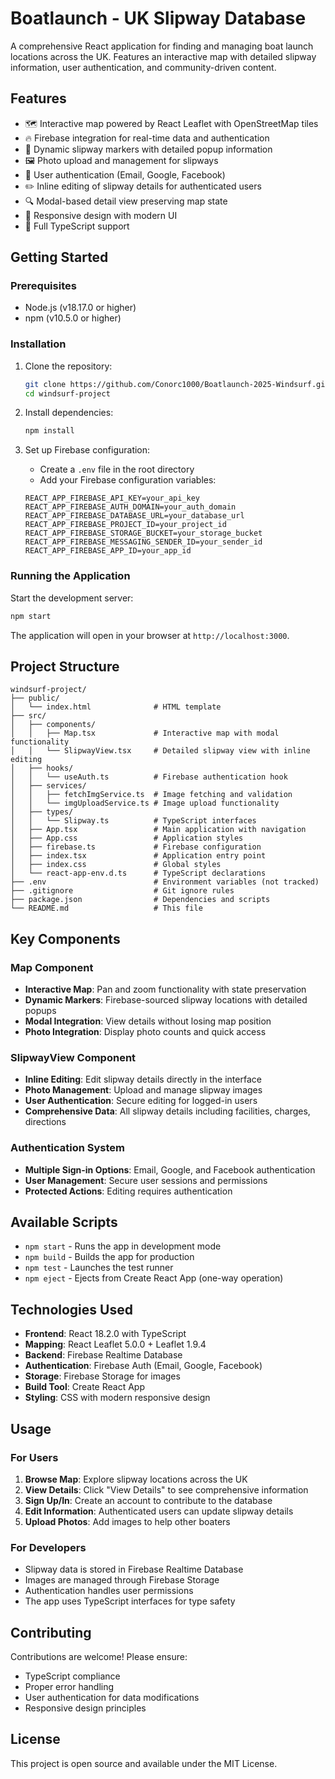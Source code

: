 # Boatlaunch - UK Slipway Database

A comprehensive React application for finding and managing boat launch locations across the UK. Features an interactive map with detailed slipway information, user authentication, and community-driven content.

## Features

- 🗺️ Interactive map powered by React Leaflet with OpenStreetMap tiles
- 🔥 Firebase integration for real-time data and authentication
- 📍 Dynamic slipway markers with detailed popup information
- 🖼️ Photo upload and management for slipways
- 👤 User authentication (Email, Google, Facebook)
- ✏️ Inline editing of slipway details for authenticated users
- 🔍 Modal-based detail view preserving map state
- 📱 Responsive design with modern UI
- 🔧 Full TypeScript support

## Getting Started

### Prerequisites

- Node.js (v18.17.0 or higher)
- npm (v10.5.0 or higher)

### Installation

1. Clone the repository:
   ```bash
   git clone https://github.com/Conorc1000/Boatlaunch-2025-Windsurf.git
   cd windsurf-project
   ```

2. Install dependencies:
   ```bash
   npm install
   ```

3. Set up Firebase configuration:
   - Create a `.env` file in the root directory
   - Add your Firebase configuration variables:
   ```
   REACT_APP_FIREBASE_API_KEY=your_api_key
   REACT_APP_FIREBASE_AUTH_DOMAIN=your_auth_domain
   REACT_APP_FIREBASE_DATABASE_URL=your_database_url
   REACT_APP_FIREBASE_PROJECT_ID=your_project_id
   REACT_APP_FIREBASE_STORAGE_BUCKET=your_storage_bucket
   REACT_APP_FIREBASE_MESSAGING_SENDER_ID=your_sender_id
   REACT_APP_FIREBASE_APP_ID=your_app_id
   ```

### Running the Application

Start the development server:
```bash
npm start
```

The application will open in your browser at `http://localhost:3000`.

## Project Structure

```
windsurf-project/
├── public/
│   └── index.html              # HTML template
├── src/
│   ├── components/
│   │   ├── Map.tsx             # Interactive map with modal functionality
│   │   └── SlipwayView.tsx     # Detailed slipway view with inline editing
│   ├── hooks/
│   │   └── useAuth.ts          # Firebase authentication hook
│   ├── services/
│   │   ├── fetchImgService.ts  # Image fetching and validation
│   │   └── imgUploadService.ts # Image upload functionality
│   ├── types/
│   │   └── Slipway.ts          # TypeScript interfaces
│   ├── App.tsx                 # Main application with navigation
│   ├── App.css                 # Application styles
│   ├── firebase.ts             # Firebase configuration
│   ├── index.tsx               # Application entry point
│   ├── index.css               # Global styles
│   └── react-app-env.d.ts      # TypeScript declarations
├── .env                        # Environment variables (not tracked)
├── .gitignore                  # Git ignore rules
├── package.json                # Dependencies and scripts
└── README.md                   # This file
```

## Key Components

### Map Component
- **Interactive Map**: Pan and zoom functionality with state preservation
- **Dynamic Markers**: Firebase-sourced slipway locations with detailed popups
- **Modal Integration**: View details without losing map position
- **Photo Integration**: Display photo counts and quick access

### SlipwayView Component
- **Inline Editing**: Edit slipway details directly in the interface
- **Photo Management**: Upload and manage slipway images
- **User Authentication**: Secure editing for logged-in users
- **Comprehensive Data**: All slipway details including facilities, charges, directions

### Authentication System
- **Multiple Sign-in Options**: Email, Google, and Facebook authentication
- **User Management**: Secure user sessions and permissions
- **Protected Actions**: Editing requires authentication

## Available Scripts

- `npm start` - Runs the app in development mode
- `npm build` - Builds the app for production
- `npm test` - Launches the test runner
- `npm eject` - Ejects from Create React App (one-way operation)

## Technologies Used

- **Frontend**: React 18.2.0 with TypeScript
- **Mapping**: React Leaflet 5.0.0 + Leaflet 1.9.4
- **Backend**: Firebase Realtime Database
- **Authentication**: Firebase Auth (Email, Google, Facebook)
- **Storage**: Firebase Storage for images
- **Build Tool**: Create React App
- **Styling**: CSS with modern responsive design

## Usage

### For Users
1. **Browse Map**: Explore slipway locations across the UK
2. **View Details**: Click "View Details" to see comprehensive information
3. **Sign Up/In**: Create an account to contribute to the database
4. **Edit Information**: Authenticated users can update slipway details
5. **Upload Photos**: Add images to help other boaters

### For Developers
- Slipway data is stored in Firebase Realtime Database
- Images are managed through Firebase Storage
- Authentication handles user permissions
- The app uses TypeScript interfaces for type safety

## Contributing

Contributions are welcome! Please ensure:
- TypeScript compliance
- Proper error handling
- User authentication for data modifications
- Responsive design principles

## License

This project is open source and available under the MIT License.
